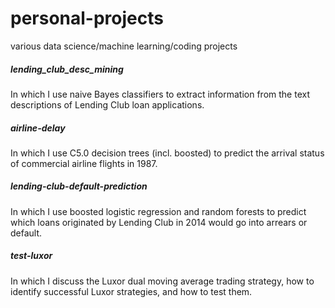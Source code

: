 # personal-projects
various data science/machine learning/coding projects

##### lending_club_desc_mining
In which I use naive Bayes classifiers to extract information from the text descriptions of Lending Club loan applications.

##### airline-delay
In which I use C5.0 decision trees (incl. boosted) to predict the arrival status of commercial airline flights in 1987.

##### lending-club-default-prediction
In which I use boosted logistic regression and random forests to predict which loans originated by Lending Club in 2014 would go into arrears or default.

##### test-luxor
In which I discuss the Luxor dual moving average trading strategy, how to identify successful Luxor strategies, and how to test them.
